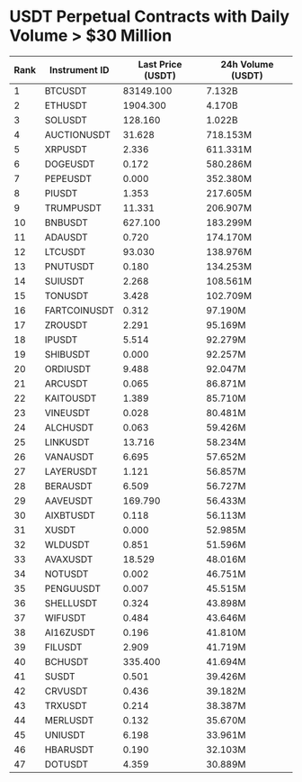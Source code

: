 # USDT Perpetual Contracts with Daily Volume > $30 Million

| Rank | Instrument ID | Last Price (USDT) | 24h Volume (USDT) |
|------|---------------|-------------------|-------------------|
| 1 | BTCUSDT | 83149.100 | 7.132B |
| 2 | ETHUSDT | 1904.300 | 4.170B |
| 3 | SOLUSDT | 128.160 | 1.022B |
| 4 | AUCTIONUSDT | 31.628 | 718.153M |
| 5 | XRPUSDT | 2.336 | 611.331M |
| 6 | DOGEUSDT | 0.172 | 580.286M |
| 7 | PEPEUSDT | 0.000 | 352.380M |
| 8 | PIUSDT | 1.353 | 217.605M |
| 9 | TRUMPUSDT | 11.331 | 206.907M |
| 10 | BNBUSDT | 627.100 | 183.299M |
| 11 | ADAUSDT | 0.720 | 174.170M |
| 12 | LTCUSDT | 93.030 | 138.976M |
| 13 | PNUTUSDT | 0.180 | 134.253M |
| 14 | SUIUSDT | 2.268 | 108.561M |
| 15 | TONUSDT | 3.428 | 102.709M |
| 16 | FARTCOINUSDT | 0.312 | 97.190M |
| 17 | ZROUSDT | 2.291 | 95.169M |
| 18 | IPUSDT | 5.514 | 92.279M |
| 19 | SHIBUSDT | 0.000 | 92.257M |
| 20 | ORDIUSDT | 9.488 | 92.047M |
| 21 | ARCUSDT | 0.065 | 86.871M |
| 22 | KAITOUSDT | 1.389 | 85.710M |
| 23 | VINEUSDT | 0.028 | 80.481M |
| 24 | ALCHUSDT | 0.063 | 59.426M |
| 25 | LINKUSDT | 13.716 | 58.234M |
| 26 | VANAUSDT | 6.695 | 57.652M |
| 27 | LAYERUSDT | 1.121 | 56.857M |
| 28 | BERAUSDT | 6.509 | 56.727M |
| 29 | AAVEUSDT | 169.790 | 56.433M |
| 30 | AIXBTUSDT | 0.118 | 56.113M |
| 31 | XUSDT | 0.000 | 52.985M |
| 32 | WLDUSDT | 0.851 | 51.596M |
| 33 | AVAXUSDT | 18.529 | 48.016M |
| 34 | NOTUSDT | 0.002 | 46.751M |
| 35 | PENGUUSDT | 0.007 | 45.515M |
| 36 | SHELLUSDT | 0.324 | 43.898M |
| 37 | WIFUSDT | 0.484 | 43.646M |
| 38 | AI16ZUSDT | 0.196 | 41.810M |
| 39 | FILUSDT | 2.909 | 41.719M |
| 40 | BCHUSDT | 335.400 | 41.694M |
| 41 | SUSDT | 0.501 | 39.426M |
| 42 | CRVUSDT | 0.436 | 39.182M |
| 43 | TRXUSDT | 0.214 | 38.387M |
| 44 | MERLUSDT | 0.132 | 35.670M |
| 45 | UNIUSDT | 6.198 | 33.961M |
| 46 | HBARUSDT | 0.190 | 32.103M |
| 47 | DOTUSDT | 4.359 | 30.889M |
